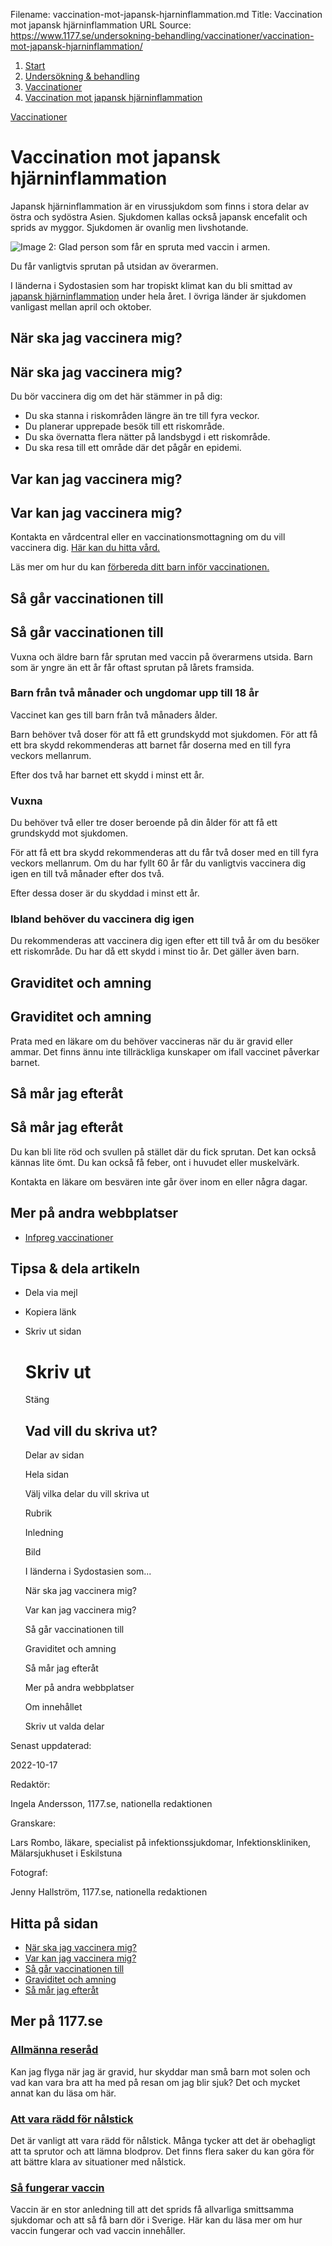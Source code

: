 Filename: vaccination-mot-japansk-hjarninflammation.md
Title: Vaccination mot japansk hjärninflammation
URL Source: https://www.1177.se/undersokning-behandling/vaccinationer/vaccination-mot-japansk-hjarninflammation/

1.  [Start](https://www.1177.se/)
2.  [Undersökning & behandling](https://www.1177.se/undersokning-behandling/)
3.  [Vaccinationer](https://www.1177.se/undersokning-behandling/vaccinationer/)
4.  [Vaccination mot japansk hjärninflammation](https://www.1177.se/undersokning-behandling/vaccinationer/vaccination-mot-japansk-hjarninflammation/)

[Vaccinationer](https://www.1177.se/undersokning-behandling/vaccinationer/)

Vaccination mot japansk hjärninflammation
=========================================

Japansk hjärninflammation är en virussjukdom som finns i stora delar av östra och sydöstra Asien. Sjukdomen kallas också japansk encefalit och sprids av myggor. Sjukdomen är ovanlig men livshotande.

![Image 2: Glad person som får en spruta med vaccin i armen.](https://www.1177.se/globalassets/1177/nationell/media/fotografier/behandlingar-och-hjalpmedel/nalar-och-vaccinationer/vaccnination_03.jpg?saved=2021-05-27+02:31)

Du får vanligtvis sprutan på utsidan av överarmen.

I länderna i Sydostasien som har tropiskt klimat kan du bli smittad av [japansk hjärninflammation](https://www.1177.se/sjukdomar--besvar/hjarna-och-nerver/infektioner-i-hjarna-och-nerver/japansk-hjarninflammation/ "Japansk hjärninflammation") under hela året. I övriga länder är sjukdomen vanligast mellan april och oktober.

När ska jag vaccinera mig?
--------------------------

När ska jag vaccinera mig?
--------------------------

Du bör vaccinera dig om det här stämmer in på dig:

*   Du ska stanna i riskområden längre än tre till fyra veckor.
*   Du planerar upprepade besök till ett riskområde.
*   Du ska övernatta flera nätter på landsbygd i ett riskområde.
*   Du ska resa till ett område där det pågår en epidemi.

Var kan jag vaccinera mig?
--------------------------

Var kan jag vaccinera mig?
--------------------------

Kontakta en vårdcentral eller en vaccinationsmottagning om du vill vaccinera dig. [Här kan du hitta vård.](https://www.1177.se/hitta-vard/)

Läs mer om hur du kan [förbereda ditt barn inför vaccinationen.](https://www.1177.se/barn--gravid/vard-och-stod-for-barn/forbereda-barn-for-besok-i-varden/)

Så går vaccinationen till
-------------------------

Så går vaccinationen till
-------------------------

Vuxna och äldre barn får sprutan med vaccin på överarmens utsida. Barn som är yngre än ett år får oftast sprutan på lårets framsida.

### **Barn från två månader och ungdomar upp till 18 år**

Vaccinet kan ges till barn från två månaders ålder.

Barn behöver två doser för att få ett grundskydd mot sjukdomen. För att få ett bra skydd rekommenderas att barnet får doserna med en till fyra veckors mellanrum.

Efter dos två har barnet ett skydd i minst ett år.

### **Vuxna**

Du behöver två eller tre doser beroende på din ålder för att få ett grundskydd mot sjukdomen.

För att få ett bra skydd rekommenderas att du får två doser med en till fyra veckors mellanrum. Om du har fyllt 60 år får du vanligtvis vaccinera dig igen en till två månader efter dos två.

Efter dessa doser är du skyddad i minst ett år.

### **Ibland behöver du vaccinera dig igen**

Du rekommenderas att vaccinera dig igen efter ett till två år om du besöker ett riskområde. Du har då ett skydd i minst tio år. Det gäller även barn.

Graviditet och amning
---------------------

Graviditet och amning
---------------------

Prata med en läkare om du behöver vaccineras när du är gravid eller ammar. Det finns ännu inte tillräckliga kunskaper om ifall vaccinet påverkar barnet.

Så mår jag efteråt
------------------

Så mår jag efteråt
------------------

Du kan bli lite röd och svullen på stället där du fick sprutan. Det kan också kännas lite ömt. Du kan också få feber, ont i huvudet eller muskelvärk.

Kontakta en läkare om besvären inte går över inom en eller några dagar.

Mer på andra webbplatser
------------------------

*   [Infpreg vaccinationer](https://www.1177.se/lankbiblioteket/nationella-lankar/i/infpreg--kunskapscentrum-for-infektioner-under-graviditet/infpreg-vaccinationer/)

Tipsa & dela artikeln
---------------------

*   Dela via mejl
*   Kopiera länk
*   Skriv ut sidan
    
    Skriv ut
    ========
    
    Stäng
    
    Vad vill du skriva ut?
    ----------------------
    
    Delar av sidan
    
    Hela sidan
    
    Välj vilka delar du vill skriva ut
    
    Rubrik
    
    Inledning
    
    Bild
    
    I länderna i Sydostasien som...
    
    När ska jag vaccinera mig?
    
    Var kan jag vaccinera mig?
    
    Så går vaccinationen till
    
    Graviditet och amning
    
    Så mår jag efteråt
    
    Mer på andra webbplatser
    
    Om innehållet
    
    Skriv ut valda delar
    

Senast uppdaterad:

2022-10-17

Redaktör:

Ingela Andersson, 1177.se, nationella redaktionen

Granskare:

Lars Rombo, läkare, specialist på infektionssjukdomar, Infektionskliniken, Mälarsjukhuset i Eskilstuna

Fotograf:

Jenny Hallström, 1177.se, nationella redaktionen

Hitta på sidan
--------------

*   [När ska jag vaccinera mig?](https://www.1177.se/undersokning-behandling/vaccinationer/vaccination-mot-japansk-hjarninflammation/#section-41141)
*   [Var kan jag vaccinera mig?](https://www.1177.se/undersokning-behandling/vaccinationer/vaccination-mot-japansk-hjarninflammation/#section-171581)
*   [Så går vaccinationen till](https://www.1177.se/undersokning-behandling/vaccinationer/vaccination-mot-japansk-hjarninflammation/#section-41142)
*   [Graviditet och amning](https://www.1177.se/undersokning-behandling/vaccinationer/vaccination-mot-japansk-hjarninflammation/#section-41143)
*   [Så mår jag efteråt](https://www.1177.se/undersokning-behandling/vaccinationer/vaccination-mot-japansk-hjarninflammation/#section-41144)

Mer på 1177.se
--------------

### [Allmänna reseråd](https://www.1177.se/liv--halsa/reserad-och-vaccinationer/allmanna-reserad/)

Kan jag flyga när jag är gravid, hur skyddar man små barn mot solen och vad kan vara bra att ha med på resan om jag blir sjuk? Det och mycket annat kan du läsa om här.

### [Att vara rädd för nålstick](https://www.1177.se/undersokning-behandling/undersokningar-och-provtagning/provtagning-och-matningar/att-vara-radd-for-nalstick/)

Det är vanligt att vara rädd för nålstick. Många tycker att det är obehagligt att ta sprutor och att lämna blodprov. Det finns flera saker du kan göra för att bättre klara av situationer med nålstick.

### [Så fungerar vaccin](https://www.1177.se/undersokning-behandling/vaccinationer/sa-fungerar-vaccin/)

Vaccin är en stor anledning till att det sprids få allvarliga smittsamma sjukdomar och att så få barn dör i Sverige. Här kan du läsa mer om hur vaccin fungerar och vad vaccin innehåller.
